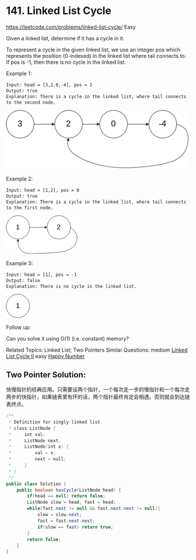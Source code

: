 # 141. Linked List Cycle
<https://leetcode.com/problems/linked-list-cycle/>
Easy

Given a linked list, determine if it has a cycle in it.

To represent a cycle in the given linked list, we use an integer pos which represents the position (0-indexed) in the linked list where tail connects to. If pos is -1, then there is no cycle in the linked list.

 

Example 1:

    Input: head = [3,2,0,-4], pos = 1
    Output: true
    Explanation: There is a cycle in the linked list, where tail connects to the second node.

![alt text](../resources/circularlinkedlist.png)

Example 2:

    Input: head = [1,2], pos = 0
    Output: true
    Explanation: There is a cycle in the linked list, where tail connects to the first node.
![alt text](../resources/circularlinkedlist_test2.png)


Example 3:

    Input: head = [1], pos = -1
    Output: false
    Explanation: There is no cycle in the linked list.
![alt text](../resources/circularlinkedlist_test3.png)


Follow up:

Can you solve it using O(1) (i.e. constant) memory?

Related Topics: Linked List; Two Pointers
Similar Questions: 
    medium [Linked List Cycle II](https://leetcode.com/problems/linked-list-cycle-ii/)
    easy [Happy Number](https://leetcode.com/problems/happy-number/)

## Two Pointer Solution:
快慢指针的经典应用。只需要设两个指针，一个每次走一步的慢指针和一个每次走两步的快指针，如果链表里有环的话，两个指针最终肯定会相遇。否则就会到达链表终点。
```java
/**
 * Definition for singly-linked list.
 * class ListNode {
 *     int val;
 *     ListNode next;
 *     ListNode(int x) {
 *         val = x;
 *         next = null;
 *     }
 * }
 */
public class Solution {
    public boolean hasCycle(ListNode head) {
        if(head == null) return false;
        ListNode slow = head, fast = head;
        while(fast.next != null && fast.next.next != null){
            slow = slow.next;
            fast = fast.next.next;
            if(slow == fast) return true;
        }
        return false;
    }
}
```